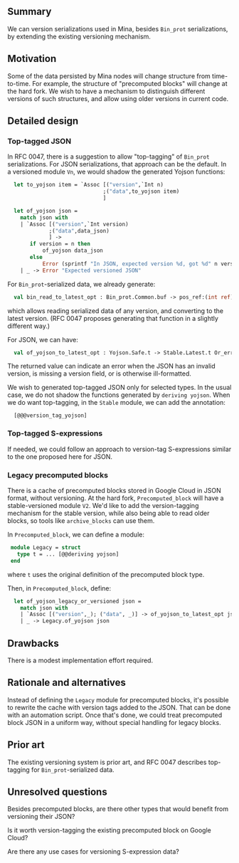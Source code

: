 ## Summary

[summary]: #summary

We can version serializations used in Mina, besides `Bin_prot` serializations,
by extending the existing versioning mechanism.

## Motivation

[motivation]: #motivation

Some of the data persisted by Mina nodes will change structure from
time-to-time. For example, the structure of "precomputed blocks" will change at
the hard fork. We wish to have a mechanism to distinguish different versions of
such structures, and allow using older versions in current code.

## Detailed design

[detailed-design]: #detailed-design

### Top-tagged JSON

In RFC 0047, there is a suggestion to allow "top-tagging" of `Bin_prot`
serializations. For JSON serializations, that approach can be the default. In a
versioned module `Vn`, we would shadow the generated Yojson functions:

```ocaml
  let to_yojson item = `Assoc [("version",`Int n)
                              ;("data",to_yojson item)
							  ]

  let of_yojson json =
	match json with
	| `Assoc [("version",`Int version)
             ;("data",data_json)
             ] ->
       if version = n then
		   of_yojson data_json
	   else
		   Error (sprintf "In JSON, expected version %d, got %d" n version)
    | _	-> Error "Expected versioned JSON"
```

For `Bin_prot`-serialized data, we already generate:

```ocaml
  val bin_read_to_latest_opt : Bin_prot.Common.buf -> pos_ref:(int ref) -> Stable.Latest.t option
```

which allows reading serialized data of any version, and converting to the
latest version. (RFC 0047 proposes generating that function in a slightly
different way.)

For JSON, we can have:

```ocaml
  val of_yojson_to_latest_opt : Yojson.Safe.t -> Stable.Latest.t Or_error.t
```

The returned value can indicate an error when the JSON has an invalid version,
is missing a version field, or is otherwise ill-formatted.

We wish to generated top-tagged JSON only for selected types. In the usual case,
we do not shadow the functions generated by `deriving yojson`. When we do want
top-tagging, in the `Stable` module, we can add the annotation:

```
  [@@@version_tag_yojson]
```

### Top-tagged S-expressions

If needed, we could follow an approach to version-tag S-expressions similar to
the one proposed here for JSON.

### Legacy precomputed blocks

There is a cache of precomputed blocks stored in Google Cloud in JSON format,
without versioning. At the hard fork, `Precomputed_block` will have a
stable-versioned module `V2`. We'd like to add the version-tagging mechanism for
the stable version, while also being able to read older blocks, so tools like
`archive_blocks` can use them.

In `Precomputed_block`, we can define a module:

```ocaml
 module Legacy = struct
   type t = ... [@@deriving yojson]
 end
```

where `t` uses the original definition of the precomputed block type.

Then, in `Precomputed_block`, define:

```ocaml
  let of_yojson_legacy_or_versioned json =
    match json with
	| `Assoc [("version",_); ("data", _)] -> of_yojson_to_latest_opt json
	| _ -> Legacy.of_yojson json
```

## Drawbacks

[drawbacks]: #drawbacks

There is a modest implementation effort required.

## Rationale and alternatives

[rationale-and-alternatives]: #rationale-and-alternatives

Instead of defining the `Legacy` module for precomputed blocks, it's possible to
rewrite the cache with version tags added to the JSON. That can be done with an
automation script. Once that's done, we could treat precomputed block JSON in a
uniform way, without special handling for legacy blocks.

## Prior art

[prior-art]: #prior-art

The existing versioning system is prior art, and RFC 0047 describes top-tagging
for `Bin_prot`-serialized data.

## Unresolved questions

[unresolved-questions]: #unresolved-questions

Besides precomputed blocks, are there other types that would benefit from
versioning their JSON?

Is it worth version-tagging the existing precomputed block on Google Cloud?

Are there any use cases for versioning S-expression data?
